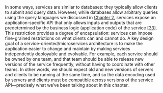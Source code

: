 
In some ways, services are similar to databases: they typically allow clients to submit and query
data. However, while databases allow arbitrary queries using the query languages we discussed in
[Chapter 2](ch02.html#ch_datamodels), services expose an application-specific API that only allows inputs and outputs
that are predetermined by the business logic (application code) of the service
[[33](ch04.html#Helland2005tc_ch4)]. This restriction provides a degree of encapsulation: services can impose
fine-grained restrictions on what clients can and cannot do. A key design goal of a service-oriented/microservices architecture is to make the application easier
to change and maintain by making services independently deployable and evolvable. For example, each
service should be owned by one team, and that team should be able to release new versions of the
service frequently, without having to coordinate with other teams. In other words, we should expect
old and new versions of servers and clients to be running at the same time, and so the data encoding
used by servers and clients must be compatible across versions of the service API—precisely what
we’ve been talking about in this chapter.